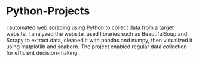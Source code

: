 # Python-Projects
I automated web scraping using Python to collect data from a target website. I analyzed the website, used libraries such as BeautifulSoup and Scrapy to extract data, cleaned it with pandas and numpy, then visualized it using matplotlib and seaborn. The project enabled regular data collection for efficient decision-making.
